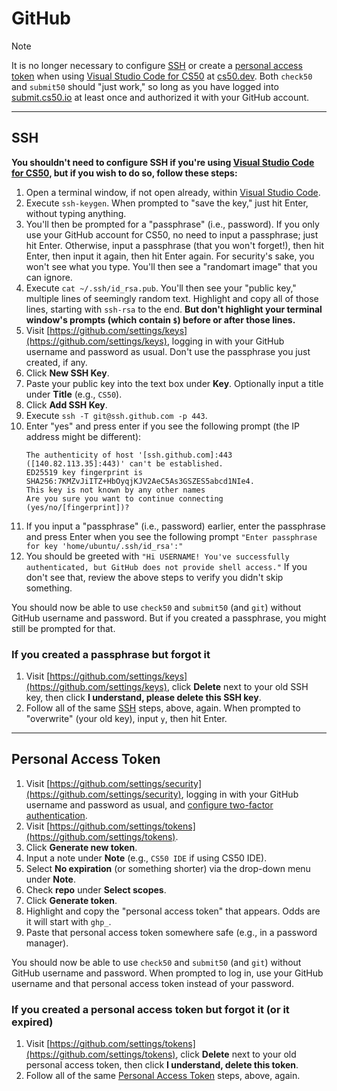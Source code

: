 # GitHub

<div class="admonition note">
<p class="first admonition-title">
Note
</p>
<p class="last">
It is no longer necessary to configure <a href="#ssh">SSH</a> or create a <a href="#personal-access-token">personal access token</a> when using <a href="/code/">Visual Studio Code for CS50</a> at <a href="https://cs50.dev/">cs50.dev</a>. Both <code class="docutils literal notranslate"><span class="pre">check50</span></code> and <code class="docutils literal notranslate"><span class="pre">submit50</span></code> should "just work," so long as you have logged into <a href="https://submit.cs50.io/">submit.cs50.io</a> at least once and authorized it with your GitHub account.
</p>
</div>

***

## SSH

**You shouldn't need to configure SSH if you're using [Visual Studio Code for CS50](https://cs50.dev/), but if you wish to do so, follow these steps:**

1. Open a terminal window, if not open already, within [Visual Studio Code](/cs50.dev/).
2. Execute `ssh-keygen`. When prompted to "save the key," just hit Enter, without typing anything.
3. You'll then be prompted for a "passphrase" (i.e., password). If you only use your GitHub account for CS50, no need to input a passphrase; just hit Enter. Otherwise, input a passphrase (that you won't forget!), then hit Enter, then input it again, then hit Enter again. For security's sake, you won't see what you type. You'll then see a "randomart image" that you can ignore.
4. Execute `cat ~/.ssh/id_rsa.pub`. You'll then see your "public key," multiple lines of seemingly random text. Highlight and copy all of those lines, starting with `ssh-rsa` to the end. **But don't highlight your terminal window's prompts (which contain `$`) before or after those lines.**
5. Visit [https://github.com/settings/keys](https://github.com/settings/keys), logging in with your GitHub username and password as usual. Don't use the passphrase you just created, if any.
6. Click **New SSH Key**.
7. Paste your public key into the text box under **Key**. Optionally input a title under **Title** (e.g., `CS50`).
8. Click **Add SSH Key**.
9. Execute `ssh -T git@ssh.github.com -p 443`.
10. Enter "yes" and press enter if you see the following prompt (the IP address might be different):
    ```
    The authenticity of host '[ssh.github.com]:443 ([140.82.113.35]:443)' can't be established.
    ED25519 key fingerprint is SHA256:7KMZvJiITZ+HbOyqjKJV2AeC5As3GSZES5abcd1NIe4.
    This key is not known by any other names
    Are you sure you want to continue connecting (yes/no/[fingerprint])?
    ```
11. If you input a "passphrase" (i.e., password) earlier, enter the passphrase and press Enter when you see the following prompt  `"Enter passphrase for key 'home/ubuntu/.ssh/id_rsa':"`
12. You should be greeted with `"Hi USERNAME! You've successfully authenticated, but GitHub does not provide shell access."`  If you don't see that, review the above steps to verify you didn't skip something.

You should now be able to use `check50` and `submit50` (and `git`) without GitHub username and password. But if you created a passphrase, you might still be prompted for that.

### If you created a passphrase but forgot it

1. Visit [https://github.com/settings/keys](https://github.com/settings/keys), click **Delete** next to your old SSH key, then click **I understand, please delete this SSH key**.
1. Follow all of the same [SSH](#ssh) steps, above, again. When prompted to "overwrite" (your old key), input `y`, then hit Enter.

***

## Personal Access Token

1. Visit [https://github.com/settings/security](https://github.com/settings/security), logging in with your GitHub username and password as usual, and [configure two-factor authentication](https://docs.github.com/en/github/authenticating-to-github/securing-your-account-with-two-factor-authentication-2fa/configuring-two-factor-authentication).
1. Visit [https://github.com/settings/tokens](https://github.com/settings/tokens).
1. Click **Generate new token**.
1. Input a note under **Note** (e.g., `CS50 IDE` if using CS50 IDE).
1. Select **No expiration** (or something shorter) via the drop-down menu under **Note**.
1. Check **repo** under **Select scopes**.
1. Click **Generate token**.
1. Highlight and copy the "personal access token" that appears. Odds are it will start with `ghp_`.
1. Paste that personal access token somewhere safe (e.g., in a password manager).

You should now be able to use `check50` and `submit50` (and `git`) without GitHub username and password. When prompted to log in, use your GitHub username and that personal access token instead of your password.

### If you created a personal access token but forgot it (or it expired)

1. Visit [https://github.com/settings/tokens](https://github.com/settings/tokens), click **Delete** next to your old personal access token, then click **I understand, delete this token**.
1. Follow all of the same [Personal Access Token](#personal-access-token) steps, above, again.
